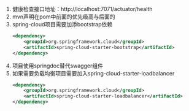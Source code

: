 1. 健康检查接口地址：http://localhost:7071/actuator/health
2. mvn声明在pom中前面的优先级高与后面的
3. spring-cloud项目需要加添bootstrap依赖
    ```xml
    <dependency>
        <groupId>org.springframework.cloud</groupId>
        <artifactId>spring-cloud-starter-bootstrap</artifactId>
    </dependency>
    ```
4. 项目使用springdoc替代swagger组件
5. 如果需要负载均衡项目需要加入spring-cloud-starter-loadbalancer
    ```xml
    <dependency>
        <groupId>org.springframework.cloud</groupId>
        <artifactId>spring-cloud-starter-loadbalancer</artifactId>
    </dependency>
    ```